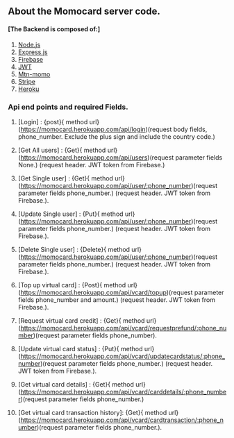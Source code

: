 ## About the Momocard server code.
#### [The Backend is composed of:]

1. [Node.js](https://nodejs.org/en/)
2. [Express.js](https://expressjs.com/)
3. [Firebase](https://www.mongodb.com/)
4. [JWT](https://jwt.io/)
5. [Mtn-momo](https://momodeveloper.mtn.com/developer/)
6. [Stripe](https://stripe.com/)
7. [Heroku](https://www.heroku.com/)

### Api end points and required Fields.

1. [Login] : {post}{ method url}(https://momocard.herokuapp.com/api/login)(request body fields, phone_number. Exclude the plus sign and include the country code.)
2. [Get All users] : {Get}{ method url}(https://momocard.herokuapp.com/api/users)(request parameter fields None.) (request header. JWT token from Firebase.)
3. [Get Single user] : {Get}{ method url}(https://momocard.herokuapp.com/api/user/:phone_number)(request parameter fields phone_number.) (request header. JWT token from Firebase.).
4. [Update Single user] : {Put}{ method url}(https://momocard.herokuapp.com/api/user/:phone_number)(request parameter fields phone_number.) (request header. JWT token from Firebase.).
5. [Delete Single user] : {Delete}{ method url}(https://momocard.herokuapp.com/api/user/:phone_number)(request parameter fields phone_number.) (request header. JWT token from Firebase.).
6. [Top up virtual card] : {Post}{ method url}(https://momocard.herokuapp.com/api/vcard/topup)(request parameter fields phone_number and amount.) (request header. JWT token from Firebase.).

7. [Request virtual card credit] : {Get}{ method url}(https://momocard.herokuapp.com/api/vcard/requestprefund/:phone_number)(request parameter fields phone_number).
8. [Update  virtual card status] : {Put}{ method url}(https://momocard.herokuapp.com/api/vcard/updatecardstatus/:phone_number)(request parameter fields phone_number.) (request header. JWT token from Firebase.).
9.   [Get virtual card details] : {Get}{ method url}(https://momocard.herokuapp.com/api/vcard/carddetails/:phone_number)(request parameter fields phone_number.) 
10.  [Get virtual card transaction history]: {Get}{ method url}(https://momocard.herokuapp.com/api/vcard/cardtransaction/:phone_number)(request parameter fields phone_number.).